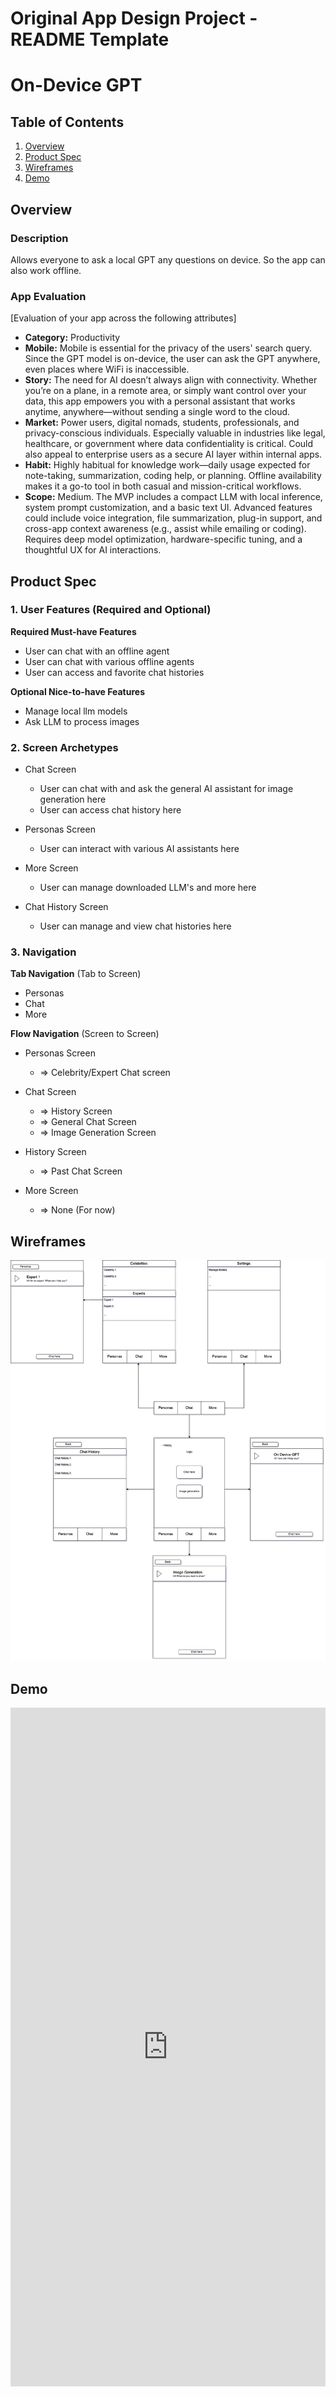 <!-- # AI Chat App

[![Platform](https://img.shields.io/cocoapods/p/DLAutoSlidePageViewController.svg?style=flat)]()
[![Swift 5](https://img.shields.io/badge/Swift-5-orange.svg?style=flat)](https://developer.apple.com/swift/)

- This is an AI Chatbot app made with using [OpenAI API](https://platform.openai.com/).
- This app has been written with `UIkit` and utilizes `MVVM architecture`

### Technologies and Libraries

- MVVM
- CoreData
- Alamofire
- Kingfisher

## App Demo

https://github.com/SonmezYigithan/AIChatApp-iOS/assets/30535277/3c9d61e4-39ec-4007-8876-89bae879fe56

## Screenshots

<img src="Screenshots/HomePage.png" width=200 height=433> <img src="Screenshots/PersonaPage.png" width=200 height=433>
<img src="Screenshots/ChatHistory.png" width=200 height=433> <img src="Screenshots/ImageGenerationChat.png" width=200 height=433>
<img src="Screenshots/ChatPage.png" width=200 height=433> <img src="Screenshots/SettingsPage.png" width=200 height=433> -->

Original App Design Project - README Template
===

# On-Device GPT

## Table of Contents

1. [Overview](#Overview)
2. [Product Spec](#Product-Spec)
3. [Wireframes](#Wireframes)
4. [Demo](#Demo)
<!-- 4. [Schema](#Schema) -->

## Overview

### Description

Allows everyone to ask a local GPT any questions on device. So the app can also work offline.

### App Evaluation

[Evaluation of your app across the following attributes]
- **Category:** Productivity
- **Mobile:** Mobile is essential for the privacy of the users' search query. Since the GPT model is on-device, the user can ask the GPT anywhere, even places where WiFi is inaccessible.
- **Story:** The need for AI doesn’t always align with connectivity. Whether you’re on a plane, in a remote area, or simply want control over your data, this app empowers you with a personal assistant that works anytime, anywhere—without sending a single word to the cloud.
- **Market:** Power users, digital nomads, students, professionals, and privacy-conscious individuals. Especially valuable in industries like legal, healthcare, or government where data confidentiality is critical. Could also appeal to enterprise users as a secure AI layer within internal apps. 
- **Habit:** Highly habitual for knowledge work—daily usage expected for note-taking, summarization, coding help, or planning. Offline availability makes it a go-to tool in both casual and mission-critical workflows.
- **Scope:** Medium. The MVP includes a compact LLM with local inference, system prompt customization, and a basic text UI. Advanced features could include voice integration, file summarization, plug-in support, and cross-app context awareness (e.g., assist while emailing or coding). Requires deep model optimization, hardware-specific tuning, and a thoughtful UX for AI interactions.

## Product Spec

### 1. User Features (Required and Optional)

**Required Must-have Features**

* User can chat with an offline agent
* User can chat with various offline agents
* User can access and favorite chat histories

**Optional Nice-to-have Features**

* Manage local llm models
* Ask LLM to process images

### 2. Screen Archetypes

- Chat Screen
    * User can chat with and ask the general AI assistant for image generation here
    * User can access chat history here

- Personas Screen
    * User can interact with various AI assistants here

- More Screen
    * User can manage downloaded LLM's and more here

- Chat History Screen
    * User can manage and view chat histories here

### 3. Navigation

**Tab Navigation** (Tab to Screen)

* Personas
* Chat
* More

**Flow Navigation** (Screen to Screen)

- Personas Screen
    * => Celebrity/Expert Chat screen

- Chat Screen
    * => History Screen
    * => General Chat Screen
    * => Image Generation Screen

- History Screen
    * => Past Chat Screen

- More Screen
    * => None (For now)

## Wireframes

<img src="imgs/iOS_WireFrame.drawio.png" width=600>

## Demo

<div style="position: relative; padding-bottom: 215.5688622754491%; height: 0;"><iframe src="https://www.loom.com/embed/e2b7927f9da34863b2aef75c895ee96a?sid=feed611d-610a-4a7c-b2d0-17a51cfbf6fc" frameborder="0" webkitallowfullscreen mozallowfullscreen allowfullscreen style="position: absolute; top: 0; left: 0; width: 100%; height: 100%;"></iframe></div>

<!-- ### [BONUS] Digital Wireframes & Mockups

### [BONUS] Interactive Prototype

## Schema 

[This section will be completed in Unit 9]

### Models

[Add table of models]

### Networking

- [Add list of network requests by screen ]
- [Create basic snippets for each Parse network request]
- [OPTIONAL: List endpoints if using existing API such as Yelp] -->
